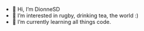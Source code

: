 - 👋 Hi, I’m DionneSD
- 👀 I’m interested in rugby, drinking tea, the world :)
- 🌱 I’m currently learning all things code.
